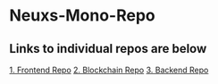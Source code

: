 # Neuxs-Mono-Repo

## Links to individual repos are below

[1. Frontend Repo](https://github.com/Manas-Nanivadekar/nexus-frontend)
[2. Blockchain Repo](https://github.com/Manas-Nanivadekar/nexus-blockchain)
[3. Backend Repo](https://github.com/Manas-Nanivadekar/nexus-backend)